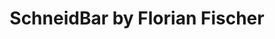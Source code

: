 ---
title: "SchneidBar by Florian Fischer"
url: /fulda/schneidbar-by-florian-fischer/
shop: Friseur
---